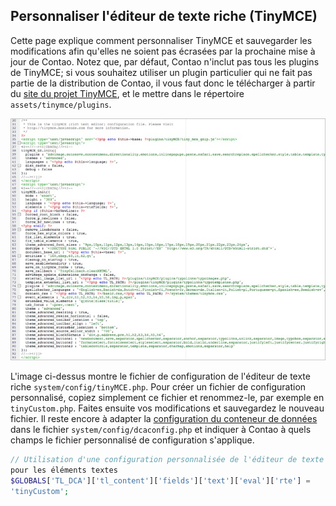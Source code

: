 ## Personnaliser l'éditeur de texte riche (TinyMCE)

Cette page explique comment personnaliser TinyMCE et sauvegarder les
modifications afin qu'elles ne soient pas écrasées par la prochaine mise à
jour de Contao. Notez que, par défaut, Contao n'inclut pas tous les plugins
de TinyMCE; si vous souhaitez utiliser un plugin particulier qui ne fait pas
partie de la distribution de Contao, il vous faut donc le télécharger à partir
du [site du projet TinyMCE][1], et le mettre dans le répertoire
`assets/tinymce/plugins`.

![](images/rich-text-editor.jpg)

L'image ci-dessus montre le fichier de configuration de l'éditeur de texte
riche `system/config/tinyMCE.php`. Pour créer un fichier de configuration
personnalisé, copiez simplement ce fichier et renommez-le, par exemple en
`tinyCustom.php`. Faites ensuite vos modifications et sauvegardez le nouveau
fichier. Il reste encore à adapter la [configuration du conteneur de données][2]
dans le fichier `system/config/dcaconfig.php` et indiquer à Contao à quels
champs le fichier personnalisé de configuration s'applique.

```php
// Utilisation d'une configuration personnalisée de l'éditeur de texte riche
pour les éléments textes
$GLOBALS['TL_DCA']['tl_content']['fields']['text']['eval']['rte'] =
'tinyCustom';
```


[1]: http://tinymce.moxiecode.com
[2]: ../07-personnaliser-contao/configurations-personnalisees.md#personnaliser-la-configuration-du-conteneur-de-donn%C3%A9es

